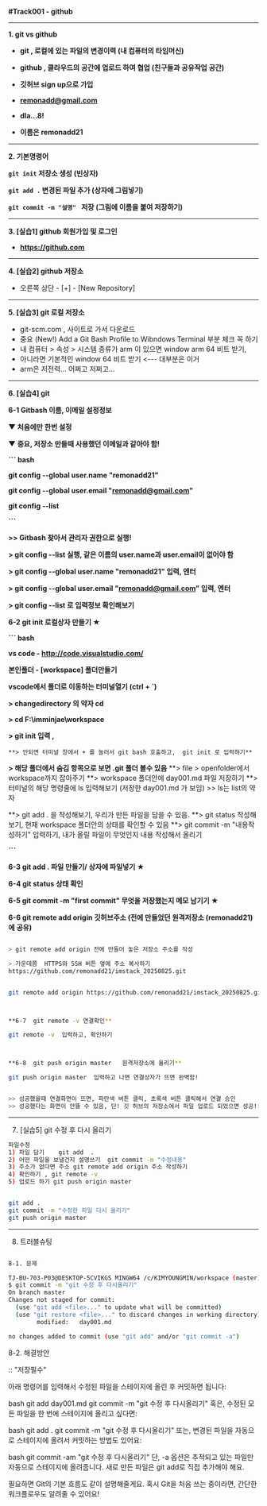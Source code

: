 **#Track001 -  github**

---

**1. git vs github**

* **git , 로컬에 있는 파일의 변경이력 (내 컴퓨터의 타임머신)**
* **github , 클라우드의 공간에 업로드 하여 협업 (친구들과 공유작업 공간)**



* **깃허브 sign up으로 가입**
* **remonadd@gmail.com**
* **dla...8!**
* **이름은 remonadd21**


---

**2. 기본명령어**

**`git init`  저장소 생성			(빈상자)**

**`git add .`  변경된 파일 추가		(상자에 그림넣기)**

**`git commit -m "설명" ` 저장 	(그림에 이름을 붙여 저장하기)**




---

**3. \[실습1] github 회원가입 및 로그인**

* **https://github.com** 




---

**4. \[실습2] github 저장소**

* 오른쪽 상단 - \[+] - \[New Repository]



---

**5. \[실습3] git 로컬 저장소**

* git-scm.com , 사이트로 가서 다운로드
* 중요 (New!) Add a Git Bash  Profile to Wibndows  Terminal  부분 체크 꼭 하기
* 내 컴퓨터 > 속성 > 시스템 종류가 arm 이 있으면 window arm 64 비트 받기, 
* 아니라면 기본적인 window 64 비트 받기 <--- 대부분은 이거
* arm은 저전력... 어쩌고 저쩌고...


---

**6. \[실습4] git** 

**6-1  Gitbash  이름, 이메일 설정정보**  



**▼ 처음에만 한번 설정**

**▼ 중요, 저장소 만들때 사용했던 이메일과 같아야 함!**



**``` bash**

**git config  --global  user.name "remonadd21"**

**git config  --global user.email "remonadd@gmail.com"**

**git config  --list**

**```**



**>> Gitbash 찾아서 관리자 권한으로 실행!**

**> git config  --list  실행,   같은 이름의  user.name과 user.email이 없어야 함**

**> git config  --global  user.name "remonadd21"		입력, 엔터**

**> git config  --global user.email "remonadd@gmail.com"	입력, 엔터**

**> git config  --list  로  입력정보 확인해보기**





**6-2 git init  로컬상자 만들기	★**



**``` bash**

**vs code - http://code.visualstudio.com/**

**본인폴더 - \[workspace] 폴더만들기**

**vscode에서 폴더로 이동하는 터미널열기 (ctrl + `)**



**> changedirectory  의 약자 cd**

**> cd  F:\\imminjae\\workspace** 

**> git init 입력 ,** 

	**> 안되면 터미널 창에서 + 를 눌러서 git bash 호출하고,  git init 로 입력하기**



**> 해당 폴더에서 숨김 항목으로 보면  .git 폴더 볼수 있음**
**> file > openfolder에서 workspace까지 잡아주기
**> workspace 폴더안에 day001.md 파일 저장하기
**> 터미널의 해당 명령줄에 ls 입력해보기 (저장한  day001.md 가 보임)
		>> ls는 list의 약자

**> git add . 을 작성해보기,   우리가 만든 파일을 담을 수 있음.
**> git status 작성해보기,  현재 workspace 폴더안의 상태를 확인할 수 있음
**> git commit -m "내용작성하기" 입력하기,    내가 올릴 파일이 무엇인지 내용 작성해서 올리기


**```**





**6-3 git add .  파일 만들기/ 상자에 파일넣기	★**

**6-4 git status 상태 확인**

**6-5  git commit  -m  "first commit"   무엇을 저장했는지 메모 남기기  ★**

**6-6  git remote add origin 깃허브주소 (전에 만들었던 원격저장소 (remonadd21) 에 공유)**

```  bash

> git remote add origin 전에 만들어 놓은 저장소 주소를 작성

> 가운데쯤  HTTPS와 SSH 버튼 옆에 주소 복사하기
https://github.com/remonadd21/imstack_20250825.git


git remote add origin https://github.com/remonadd21/imstack_20250825.git  입력하기



**6-7  git remote -v 연결확인**

git remote -v  입력하고, 확인하기



**6-8  git push origin master   원격저장소에 올리기**

git push origin master  입력하고 나면 연결상자가 뜨면 완벽함!


>> 성공했을때 연결화면이 뜨면, 파란색 버튼 클릭, 초록색 버튼 클릭해서 연결 승인
>> 성공했다는 화면이 안뜰 수 있음, 단! 깃 허브의 저장소에서 파일 업로드 되었으면 성공!! 


```

---

7. [실습5] git 수정 후 다시 올리기

``` bash
파일수정
1) 파일 담기	git add  . 
2) 어떤 파일을 보낼건지 설명쓰기  git commit -m "수정내용"
3) 주소가 없다면 주소 git remote add origin 주소 작성하기 
4) 확인하기 , git remote -v
5) 업로드 하기 git push origin master


git add .
git commit -m "수정한 파일 다시 올리기"
git push origin master

```

---

8. 트러블슈팅

```bash

8-1. 문제

TJ-BU-703-P03@DESKTOP-5CVIKGS MINGW64 /c/KIMYOUNGMIN/workspace (master)
$ git commit -m "git 수정 후 다시올리기"
On branch master
Changes not staged for commit:
  (use "git add <file>..." to update what will be committed)
  (use "git restore <file>..." to discard changes in working directory)       
        modified:   day001.md

no changes added to commit (use "git add" and/or "git commit -a")


```

8-2. 해결방안

:: "저장필수"

아래 명령어를 입력해서 수정된 파일을 스테이지에 올린 후 커밋하면 됩니다:

bash
git add day001.md
git commit -m "git 수정 후 다시올리기"
혹은, 수정된 모든 파일을 한 번에 스테이지에 올리고 싶다면:

bash
git add .
git commit -m "git 수정 후 다시올리기"
또는, 변경된 파일을 자동으로 스테이지에 올려서 커밋하는 방법도 있어요:

bash
git commit -am "git 수정 후 다시올리기"
단, -a 옵션은 추적되고 있는 파일만 자동으로 스테이지에 올려줍니다. 새로 만든 파일은 git add로 직접 추가해야 해요.

필요하면 Git의 기본 흐름도 같이 설명해줄게요. 혹시 Git을 처음 쓰는 중이라면, 간단한 워크플로우도 알려줄 수 있어요!

